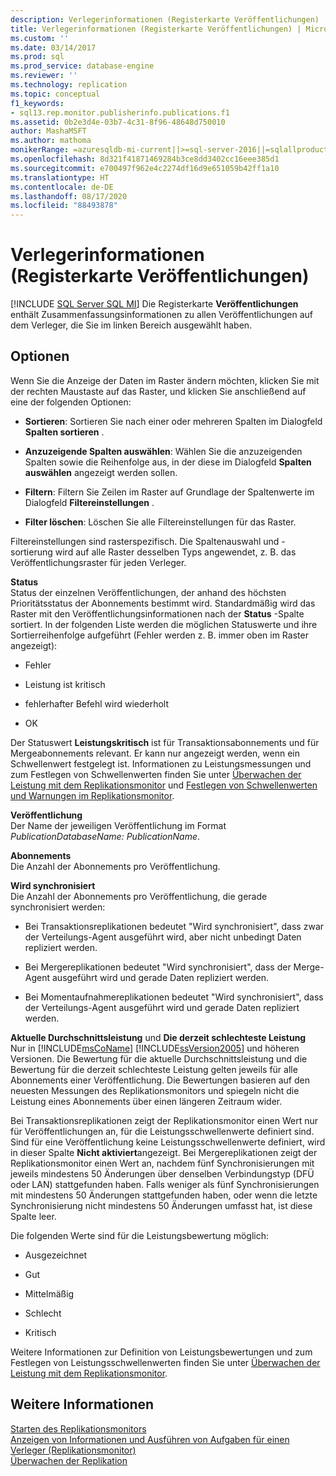 ```yaml
---
description: Verlegerinformationen (Registerkarte Veröffentlichungen)
title: Verlegerinformationen (Registerkarte Veröffentlichungen) | Microsoft-Dokumentation
ms.custom: ''
ms.date: 03/14/2017
ms.prod: sql
ms.prod_service: database-engine
ms.reviewer: ''
ms.technology: replication
ms.topic: conceptual
f1_keywords:
- sql13.rep.monitor.publisherinfo.publications.f1
ms.assetid: 0b2e3d4e-03b7-4c31-8f96-48648d750010
author: MashaMSFT
ms.author: mathoma
monikerRange: =azuresqldb-mi-current||>=sql-server-2016||=sqlallproducts-allversions
ms.openlocfilehash: 8d321f41871469284b3ce8dd3402cc16eee385d1
ms.sourcegitcommit: e700497f962e4c2274df16d9e651059b42ff1a10
ms.translationtype: HT
ms.contentlocale: de-DE
ms.lasthandoff: 08/17/2020
ms.locfileid: "88493878"
---
```

# <a name="publisher-information-publications"></a>Verlegerinformationen (Registerkarte Veröffentlichungen)
[!INCLUDE [SQL Server SQL MI](../../includes/applies-to-version/sql-asdbmi.md)]
  Die Registerkarte **Veröffentlichungen** enthält Zusammenfassungsinformationen zu allen Veröffentlichungen auf dem Verleger, die Sie im linken Bereich ausgewählt haben.  
  
## <a name="options"></a>Optionen  
 Wenn Sie die Anzeige der Daten im Raster ändern möchten, klicken Sie mit der rechten Maustaste auf das Raster, und klicken Sie anschließend auf eine der folgenden Optionen:  
  
-   **Sortieren**: Sortieren Sie nach einer oder mehreren Spalten im Dialogfeld **Spalten sortieren** .  
  
-   **Anzuzeigende Spalten auswählen**: Wählen Sie die anzuzeigenden Spalten sowie die Reihenfolge aus, in der diese im Dialogfeld **Spalten auswählen** angezeigt werden sollen.  
  
-   **Filtern**: Filtern Sie Zeilen im Raster auf Grundlage der Spaltenwerte im Dialogfeld **Filtereinstellungen** .  
  
-   **Filter löschen**: Löschen Sie alle Filtereinstellungen für das Raster.  
  
 Filtereinstellungen sind rasterspezifisch. Die Spaltenauswahl und -sortierung wird auf alle Raster desselben Typs angewendet, z. B. das Veröffentlichungsraster für jeden Verleger.  
  
 **Status**  
 Status der einzelnen Veröffentlichungen, der anhand des höchsten Prioritätsstatus der Abonnements bestimmt wird. Standardmäßig wird das Raster mit den Veröffentlichungsinformationen nach der **Status** -Spalte sortiert. In der folgenden Liste werden die möglichen Statuswerte und ihre Sortierreihenfolge aufgeführt (Fehler werden z. B. immer oben im Raster angezeigt):  
  
-   Fehler  
  
-   Leistung ist kritisch  
  
-   fehlerhafter Befehl wird wiederholt  
  
-   OK  
  
 Der Statuswert **Leistungskritisch** ist für Transaktionsabonnements und für Mergeabonnements relevant. Er kann nur angezeigt werden, wenn ein Schwellenwert festgelegt ist. Informationen zu Leistungsmessungen und zum Festlegen von Schwellenwerten finden Sie unter [Überwachen der Leistung mit dem Replikationsmonitor](../../relational-databases/replication/monitor/monitor-performance-with-replication-monitor.md) und [Festlegen von Schwellenwerten und Warnungen im Replikationsmonitor](../../relational-databases/replication/monitor/set-thresholds-and-warnings-in-replication-monitor.md).  
  
 **Veröffentlichung**  
 Der Name der jeweiligen Veröffentlichung im Format *PublicationDatabaseName: PublicationName*.  
  
 **Abonnements**  
 Die Anzahl der Abonnements pro Veröffentlichung.  
  
 **Wird synchronisiert**  
 Die Anzahl der Abonnements pro Veröffentlichung, die gerade synchronisiert werden:  
  
-   Bei Transaktionsreplikationen bedeutet "Wird synchronisiert", dass zwar der Verteilungs-Agent ausgeführt wird, aber nicht unbedingt Daten repliziert werden.  
  
-   Bei Mergereplikationen bedeutet "Wird synchronisiert", dass der Merge-Agent ausgeführt wird und gerade Daten repliziert werden.  
  
-   Bei Momentaufnahmereplikationen bedeutet "Wird synchronisiert", dass der Verteilungs-Agent ausgeführt wird und gerade Daten repliziert werden.  
  
 **Aktuelle Durchschnittsleistung** und **Die derzeit schlechteste Leistung**  
 Nur in [!INCLUDE[msCoName](../../includes/msconame-md.md)] [!INCLUDE[ssVersion2005](../../includes/ssversion2005-md.md)] und höheren Versionen. Die Bewertung für die aktuelle Durchschnittsleistung und die Bewertung für die derzeit schlechteste Leistung gelten jeweils für alle Abonnements einer Veröffentlichung. Die Bewertungen basieren auf den neuesten Messungen des Replikationsmonitors und spiegeln nicht die Leistung eines Abonnements über einen längeren Zeitraum wider.  
  
 Bei Transaktionsreplikationen zeigt der Replikationsmonitor einen Wert nur für Veröffentlichungen an, für die Leistungsschwellenwerte definiert sind. Sind für eine Veröffentlichung keine Leistungsschwellenwerte definiert, wird in dieser Spalte **Nicht aktiviert**angezeigt. Bei Mergereplikationen zeigt der Replikationsmonitor einen Wert an, nachdem fünf Synchronisierungen mit jeweils mindestens 50 Änderungen über denselben Verbindungstyp (DFÜ oder LAN) stattgefunden haben. Falls weniger als fünf Synchronisierungen mit mindestens 50 Änderungen stattgefunden haben, oder wenn die letzte Synchronisierung nicht mindestens 50 Änderungen umfasst hat, ist diese Spalte leer.  
  
 Die folgenden Werte sind für die Leistungsbewertung möglich:  
  
-   Ausgezeichnet  
  
-   Gut  
  
-   Mittelmäßig  
  
-   Schlecht  
  
-   Kritisch  
  
 Weitere Informationen zur Definition von Leistungsbewertungen und zum Festlegen von Leistungsschwellenwerten finden Sie unter [Überwachen der Leistung mit dem Replikationsmonitor](../../relational-databases/replication/monitor/monitor-performance-with-replication-monitor.md).  
  
## <a name="see-also"></a>Weitere Informationen  
 [Starten des Replikationsmonitors](../../relational-databases/replication/monitor/start-the-replication-monitor.md)   
 [Anzeigen von Informationen und Ausführen von Aufgaben für einen Verleger &#40;Replikationsmonitor&#41;](../../relational-databases/replication/monitor/view-information-and-perform-tasks-replication-monitor.md)   
 [Überwachen der Replikation](../../relational-databases/replication/monitor/monitoring-replication.md)  
  
  
